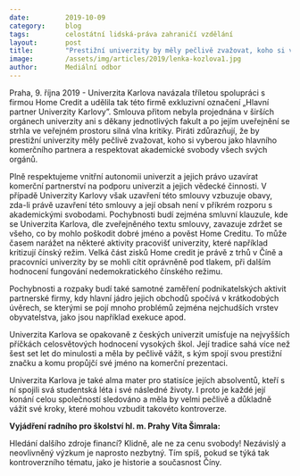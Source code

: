 ```yaml
---
date:         2019-10-09
category:     blog
tags:         celostátní lidská-práva zahraničí vzdělání
layout:       post
title:        "Prestižní univerzity by měly pečlivě zvažovat, koho si vyberou jako hlavního komerčního partnera"
image:        /assets/img/articles/2019/lenka-kozlova1.jpg
author:       Mediální odbor
---
```





Praha, 9. října 2019 - Univerzita Karlova navázala tříletou spolupráci s firmou Home Credit a udělila tak této firmě exkluzivní označení „Hlavní partner Univerzity Karlovy”. Smlouva přitom nebyla projednána v širších orgánech univerzity ani s děkany jednotlivých fakult a po jejím uveřejnění se strhla ve veřejném prostoru silná vlna kritiky. Piráti zdůrazňují, že by prestižní univerzity měly pečlivě zvažovat, koho si vyberou jako hlavního komerčního partnera a respektovat akademické svobody všech svých orgánů.

 

Plně respektujeme vnitřní autonomii univerzit a jejich právo uzavírat komerční partnerství na podporu univerzit a jejich vědecké činnosti. V případě Univerzity Karlovy však uzavření této smlouvy vzbuzuje obavy, zda-li právě uzavření této smlouvy a její obsah není v příkrém rozporu s akademickými svobodami. Pochybnosti budí zejména smluvní klauzule, kde se Univerzita Karlova, dle zveřejněného textu smlouvy, zavazuje zdržet se všeho, co by mohlo poškodit dobré jméno a pověst Home Creditu. To může časem narážet na některé aktivity pracovišť univerzity, které například kritizují čínský režim. Velká část zisků Home credit je právě z trhů v Číně a pracovníci univerzity by se mohli cítit oprávněně pod tlakem, při dalším hodnocení fungování nedemokratického čínského režimu.

 

Pochybnosti a rozpaky budí také samotné zaměření podnikatelských aktivit partnerské firmy, kdy hlavní jádro jejich obchodů spočívá v krátkodobých úvěrech, se kterými se pojí mnoho problémů zejména nejchudších vrstev obyvatelstva, jako jsou například exekuce apod. 

 

Univerzita Karlova se opakovaně z českých univerzit umísťuje na nejvyšších příčkách celosvětových hodnocení vysokých škol. Její tradice sahá více než šest set let do minulosti a měla by pečlivě vážit, s kým spojí svou prestižní značku a komu propůjčí své jméno na komerční prezentaci. 

 

Univerzita Karlova je také alma mater pro statisíce jejích absolventů, kteří s ní spojili svá studentská léta i své následné životy. I proto je každé její konání celou společností sledováno a měla by velmi pečlivě a důkladně vážit své kroky, které mohou vzbudit takovéto kontroverze. 

 

**Vyjádření radního pro školství hl. m. Prahy Víta Šimrala:**

Hledání dalšího zdroje financí? Klidně, ale ne za cenu svobody! Nezávislý a neovlivněný výzkum je naprosto nezbytný. Tím spíš, pokud se týká tak kontroverzního tématu, jako je historie a současnost Číny.
